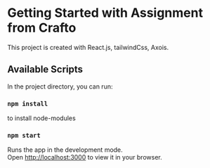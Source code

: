 # Getting Started with Assignment from Crafto

This project is created with React.js, tailwindCss, Axois.

## Available Scripts

In the project directory, you can run:
### `npm install`
to install node-modules

### `npm start`

Runs the app in the development mode.\
Open [http://localhost:3000](http://localhost:3000) to view it in your browser.
